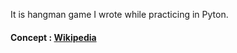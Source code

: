 It is hangman game I wrote while practicing in Pyton.
#### Concept : [Wikipedia](https://en.wikipedia.org/wiki/Hangman_(game))
